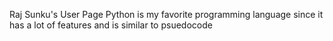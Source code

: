 Raj Sunku's User Page
Python is my favorite programming language since it has a lot of features and is similar to psuedocode